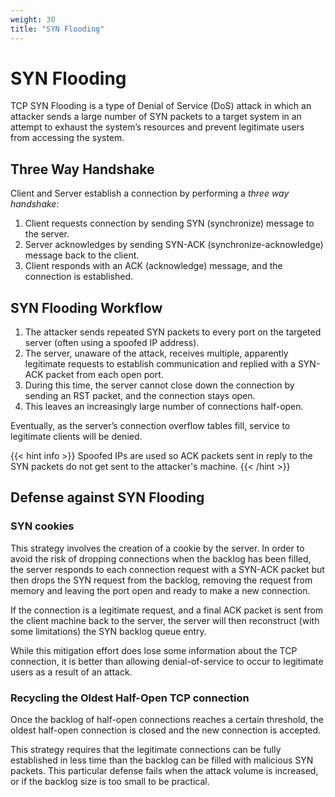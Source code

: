 ```yaml
---
weight: 30
title: "SYN Flooding"
---
```


# SYN Flooding

TCP SYN Flooding is a type of Denial of Service (DoS) attack in which an attacker sends a large number of SYN packets to a target system in an attempt to exhaust the system’s resources and prevent legitimate users from accessing the system.

## Three Way Handshake

Client and Server establish a connection by performing a *three way handshake*:

1. Client requests connection by sending SYN (synchronize) message to the server.
2. Server acknowledges by sending SYN-ACK (synchronize-acknowledge) message back to the client.
3. Client responds with an ACK (acknowledge) message, and the connection is established.

## SYN Flooding Workflow

1. The attacker sends repeated SYN packets to every port on the targeted server (often using a spoofed IP address).
2. The server, unaware of the attack, receives multiple, apparently legitimate requests to establish communication and replied with a SYN-ACK packet from each open port.
3. During this time, the server cannot close down the connection by sending an RST packet, and the connection stays open.
4. This leaves an increasingly large number of connections half-open.

Eventually, as the server’s connection overflow tables fill, service to legitimate clients will be denied.

{{<  hint info >}}
Spoofed IPs are used so ACK packets sent in reply to the SYN packets do not get sent to the attacker's machine.
{{< /hint >}}

## Defense against SYN Flooding

### SYN cookies

This strategy involves the creation of a cookie by the server. In order to avoid the risk of dropping connections when the backlog has been filled, the server responds to each connection request with a SYN-ACK packet but then drops the SYN request from the backlog, removing the request from memory and leaving the port open and ready to make a new connection.

If the connection is a legitimate request, and a final ACK packet is sent from the client machine back to the server, the server will then reconstruct (with some limitations) the SYN backlog queue entry.

While this mitigation effort does lose some information about the TCP connection, it is better than allowing denial-of-service to occur to legitimate users as a result of an attack.

### Recycling the Oldest Half-Open TCP connection

Once the backlog of half-open connections reaches a certain threshold, the oldest half-open connection is closed and the new connection is accepted.

This strategy requires that the legitimate connections can be fully established in less time than the backlog can be filled with malicious SYN packets. This particular defense fails when the attack volume is increased, or if the backlog size is too small to be practical.
